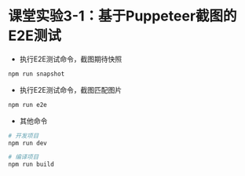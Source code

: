 # 课堂实验3-1：基于Puppeteer截图的E2E测试

- 执行E2E测试命令，截图期待快照

```sh
npm run snapshot
```

- 执行E2E测试命令，截图匹配图片

 ```sh
npm run e2e
```

- 其他命令

```sh
# 开发项目
npm run dev 

# 编译项目
npm run build
```

